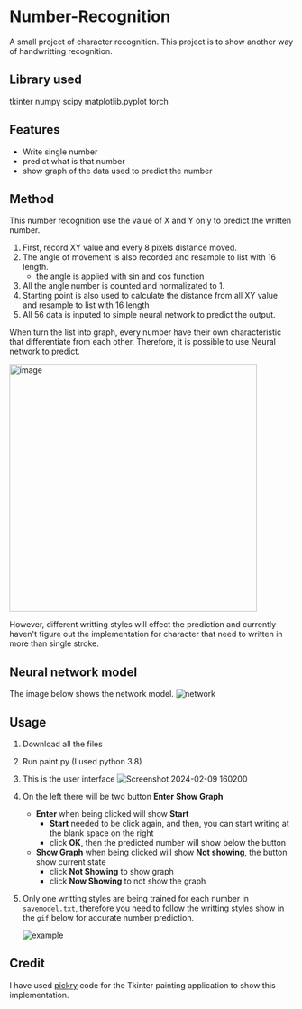 # Number-Recognition
A small project of character recognition. This project is to show another way of handwritting recognition.
## Library used 
tkinter
numpy
scipy
matplotlib.pyplot
torch
## Features
- Write single number
- predict what is that number
- show graph of the data used to predict the number

## Method
This number recognition use the value of X and Y only to predict the written number.
1. First, record XY value and every 8 pixels distance moved.
2. The angle of movement is also recorded and resample to list with 16 length.
   - the angle is applied with sin and cos function
3. All the angle number is counted and normalizated to 1.
4. Starting point is also used to calculate the distance from all XY value and resample to list with 16 length
5. All 56 data is inputed to simple neural network to predict the output.

When turn the list into graph, every number have their own characteristic that differentiate from each other.
Therefore, it is possible to use Neural network to predict.

<img width="439" alt="image" src="https://github.com/ChaiXM/number-recognition/assets/68574901/1f8b6dda-c757-4506-8db6-6806622a2a02">

However, different writting styles will effect the prediction and currently haven't figure out the implementation for character that need to written in more than single stroke.

## Neural network model
The image below shows the network model.
![network](https://github.com/ChaiXM/number-recognition/assets/68574901/ee556480-1814-439d-a307-0343582fcd05)


## Usage
1. Download all the files
2. Run paint.py (I used python 3.8)
3. This is the user interface
   ![Screenshot 2024-02-09 160200](https://github.com/ChaiXM/number-recognition/assets/68574901/81d2c8d7-616f-4327-920d-cb391f1339bf)
4. On the left there will be two button **Enter** **Show Graph**
   -  **Enter** when being clicked will show **Start**
      - **Start** needed to be click again, and then, you can start writing at the blank space on the right
      - click **OK**, then the predicted number will show below the button  
   -  **Show Graph** when being clicked will show **Not showing**, the button show current state
      - click **Not Showing** to show graph
      - click **Now Showing** to not show the graph
5. Only one writting styles are being trained for each number in `savemodel.txt`, therefore you need to follow the writting styles show in the `gif` below for accurate number prediction.
   
   ![example](https://github.com/ChaiXM/number-recognition/assets/68574901/462e19f2-a34a-4e45-900e-809cc6ed4278)

## Credit
I have used [pickry](https://github.com/pickry/Tkinter/blob/main/paint.py) code for the Tkinter painting application to show this implementation.


